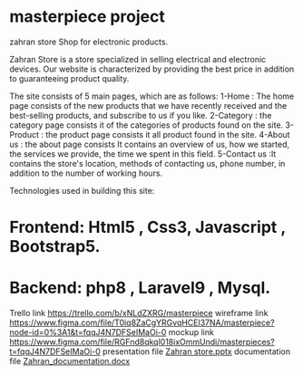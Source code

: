 # masterpiece project

zahran store
Shop for electronic products.


Zahran Store is a store specialized in selling electrical and electronic devices. Our website is characterized by providing the best price in addition to guaranteeing product quality.

The site consists of 5 main pages, which are as follows:
1-Home : The home page consists of the new products that we have recently received and the best-selling products, and subscribe to us if you like.
2-Category : the category page consists it of the categories of products found on the site.
3-Product : the product page consists it all product found in the site.
4-About us : the about page consists It contains an overview of us, how we started, the services we provide, the time we spent in this field.
5-Contact us :It contains the store's location, methods of contacting us, phone number, in addition to the number of working hours.

Technologies used in building this site:
# Frontend: Html5 , Css3, Javascript , Bootstrap5.
# Backend: php8 , Laravel9 , Mysql.

Trello link https://trello.com/b/xNLdZXRG/masterpiece
wireframe link https://www.figma.com/file/T0iq8ZaCgYRGvqHCEl37NA/masterpiece?node-id=0%3A1&t=fqqJ4N7DFSeIMaOi-0
mockup link https://www.figma.com/file/RGFnd8qkql018ixOmmUndi/masterpieces?t=fqqJ4N7DFSeIMaOi-0
presentation file [Zahran store.pptx](https://github.com/AhmadyZahran/final-project/files/10312879/Zahran.store.pptx)
documentation file [Zahran_documentation.docx](https://github.com/AhmadyZahran/final-project/files/10312880/Zahran_documentation.docx)
